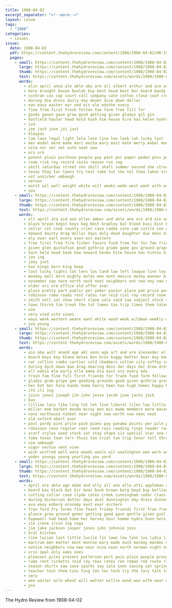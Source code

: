 ```yaml
---
title: 1908-04-02
excerpt_separator: "<!--more-->"
layout: issue
tags:
  - "1908"
categories:
  - issues
issue:
  date: 1908-04-02
  pdf: https://content.thehydroreview.com/content/1908/1908-04-02/HR-1908-04-02.pdf
  pages:
    - small: https://content.thehydroreview.com/content/1908/1908-04-02/small/HR-1908-04-02-01.jpg
      large: https://content.thehydroreview.com/content/1908/1908-04-02/large/HR-1908-04-02-01.jpg
      thumb: https://content.thehydroreview.com/content/1908/1908-04-02/thumbnails/HR-1908-04-02-01.jpg
      text: https://content.thehydroreview.com/assets/words/1908/1908-04-02/HR-1908-04-02-01.txt
      words:
        - alin april anna ale able aby are all albert arthur and ace ara ard ave
        - bere brought booze beulah buy best boud bout ber board bandy bill barr better bryan buggy been
        - cochran cox cap court call company cate cotton close cash cream caddo cher cora county cor care came
        - during die dress daily day doubt dice down dollar
        - ean easy easter ear end eis ele edythe every
        - fine from first fresh felton fae farm free fill for
        - goods ganon gave grow good getting given gladys gil gin
        - hatfield hauler howd hold hush him house hire has helen hydro heen hinton had how
        - iva
        - jee jack june joi just
        - kleypas
        - lam laws legal light lela late line len look leh lucky last
        - mer model more made marc mecha mary most mate merry mabel men marie mel milliner much march mention mere mildred moder mai man miss
        - nite nor ner not noth neat new
        - ors ork
        - patent plain purchase people pay past per paper peden poss person pro
        - room risk roy record revie reason run reg
        - smitt saturday street sho shill shall summer second she struck shoe sum sell school sed sharpless store sale socks style seed sear sunday see snapp side
        - texas thay tar towns try test take tut the tol thea taken trom
        - ust unzicker umbaugh
        - vernon
        - worst wil wall weight white will weeks wedo west want with well while wash was
        - you
    - small: https://content.thehydroreview.com/content/1908/1908-04-02/small/HR-1908-04-02-02.jpg
      large: https://content.thehydroreview.com/content/1908/1908-04-02/large/HR-1908-04-02-02.jpg
      thumb: https://content.thehydroreview.com/content/1908/1908-04-02/thumbnails/HR-1908-04-02-02.jpg
      text: https://content.thehydroreview.com/assets/words/1908/1908-04-02/HR-1908-04-02-02.txt
      words:
        - all april ata aid ano allen amber and able ane are ard ale aust ask aud
        - black bryan begin boys bag best bradley bal blood busi bist benton bill block bus bottle back boss brakebill barn bec box business bank
        - cellar col cook county crier cave caddo core cam cattle con can clark combs church company cons course coral cour class cross cough city corn
        - demand dainty drag dollar days duly deed daughter due does dillon during duce
        - ely ever earl every even est eastern
        - free first fred firm fisher favors fund from fer for fee friday fruit friends font
        - given glen gustafson good guthrie grade game gov ground grape
        - harn held head hank how howard henke hite house has hinton him horse hand high hydro hoh hart hea home haskell her
        - ion ing
        - jany just
        - kas kings kern king keep
        - last lucky lights lot lens los land law left league linn ley lone line loder loan lung late lodge
        - monday mall morn mighty mules men mont mexico money manner mis mens moline means market man moser must mer matter miss minnie made might may
        - november nap nace north neck neat neighbors not new ney now niu night name notice
        - older ors ore office old offer over
        - plain pretty part public per poker pastor place pat price peo prag par pals page people peden pro paper pisa pleas pera post
        - robinson roma roads rest rates run reid rial roy record room real ray row
        - smith sell sat show short slane sale said saa subject stock seo safe sein sunday small strength salle stove school side star stanard summer send state saturday see span surgeon salt shown shamburg
        - town thirsk tim treat the tat tames tax trip times them talent trees thi
        - use
        - very vied vite vines
        - ways week western weare want white wood weak wildman weekly woods wach wisdom well will wil way williams with was won walk
        - you young
    - small: https://content.thehydroreview.com/content/1908/1908-04-02/small/HR-1908-04-02-03.jpg
      large: https://content.thehydroreview.com/content/1908/1908-04-02/large/HR-1908-04-02-03.jpg
      thumb: https://content.thehydroreview.com/content/1908/1908-04-02/thumbnails/HR-1908-04-02-03.jpg
      text: https://content.thehydroreview.com/assets/words/1908/1908-04-02/HR-1908-04-02-03.txt
      words:
        - ain aba ault anand age akl ason ago art and are alexander all arm alle arthur aylward april alas
        - board boys bay blane boles bon bros buggy better bear buy bond best bayard bottle bordeaux ber binger bout black business began blacks breeding bone bessie belt buller bailey bremer bring breed been barr brown but bette baby
        - car collins combs cartier cold chambers colton city coffey colt col cuff company cotton carrier corn cash church choe cream chi con candies cochran course cure comes cor china
        - during dyck down dae drag dearing dein der days dor drew dress dam day
        - ell eakin ele early elle emma ela east ery every eda
        - fresh fam fine full first friends for frank fund farm fellows from fountain far fort free fall
        - gladys gram gripe gee gooding grounds good given guthrie grass ground gant gin goods
        - hes hot her hale hands home henry heen has high homes happy hardware house hike height held harry hydro holding hoyt hen homa handsome had him hould horse
        - ith ili ing
        - joins jenni joseph jim john jesse jacob june jacks jack
        - kan
        - lillian lacy like ling lot let live liberal liles laa little living lal lillia lim leigh last lunch larko lean line lay large leal lucy life left lissette leghorn lucky
        - miller mom market monda mccoy men mis made members more masoner most mar mon mine mabel morn mount master missouri man mighty mer morning marion miss mail monday march mexico
        - nate northouse nikkel near night new north now news neat
        - old oxford obert over
        - past pardy pins price pack piano pay panama points per pile pap pany porter powels peels philips polka part pretty pica purchase pure person
        - robinson reno regular reer reed rain reading rings reader red ready rech route row
        - scarf styles seed stock sat stay shape six special star sea saving sick smith sch sells stall shelton sol season saturday seems stand stockton sell state spring sees sims sale setting son such sister see solo sunday sie store silver story stere seeds solid say sabo she sette south soon school seem sal short
        - take texas town terr thuss too trial tue trip tenor tell thralls tor tartar tonic track thy tae trio ties tates ton try theron the tan than them tha toll
        - use umbaugh
        - vigor vernie vent view
        - wish winfred wall wate woods wools wil washington wee work west wilson want well william worth weight weatherford with went wils while week wal will wollenhaupt weeks white western was wellman wife
        - yoder youngs young yearling you yard
    - small: https://content.thehydroreview.com/content/1908/1908-04-02/small/HR-1908-04-02-04.jpg
      large: https://content.thehydroreview.com/content/1908/1908-04-02/large/HR-1908-04-02-04.jpg
      thumb: https://content.thehydroreview.com/content/1908/1908-04-02/thumbnails/HR-1908-04-02-04.jpg
      text: https://content.thehydroreview.com/assets/words/1908/1908-04-02/HR-1908-04-02-04.txt
      words:
        - april are able ago adam and ally all ane alla atti appleman acon ala alter addie alli adams als
        - board bas black but bir bear bunk brown barg boyd buy bolling boss birden big been better bows bank blanche bulk bollinger business burcham bie
        - cutting collar case clyde cates creek cunningham cedar class comes charles came corinne can carpenter
        - during dickerson detter days dust dunnington day dress dinner dunn din daughter daily
        - eva easy enberg economy east ever eichorn
        - fron ford fry farms fine feast friday friends first fran frank figures farm folks far face fae floyd from farewell filbert for
        - glance grew ground gener getting good gave gentle given giel gash gone
        - hopewell had head home her harvey hour homme hydro hunn hern herman house haggart hundred has half
        - ito irene irvin ing inga
        - jim jake jackson jasper jones john johnnie joss
        - kral kitchen
        - line lucian last little lucile lin lawn low lynn lou lydia light life live lee large lizzie
        - marcrum men matter mont monroe mary made much monday mendes money man mer mare match march most more miss
        - notice neighbors now new near nina noon north norman night nor nellie never ner nannie
        - orin opal only oaks ones
        - pleasant piles present patterson port pain plein people prough
        - rube rent ricketts reid ray reas rates ren roman rob route ridenour
        - season shirts saw save sparks say sale soon saving sat spring stinson shaw sick see saturday sting storm sunday sali styles sell stevens she store son schoo school standard summer
        - teacher tout them ties ting ten tec teck try the tary talk tole thee tal thun thomas
        - very
        - wee waiter wile wheat will walter willie wand was wife wear white wien woolen weather well went week wash wilkins wayne work with west want weeks
        - you
---
```


The Hydro Review from 1908-04-02

<!--more-->

